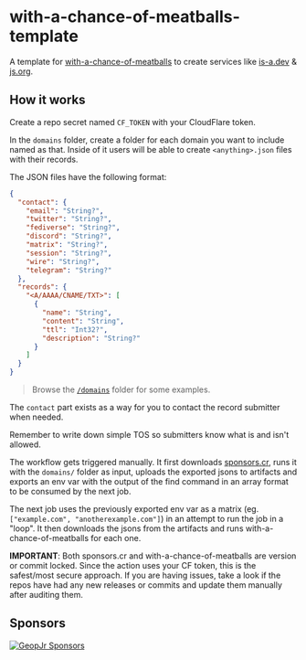 # with-a-chance-of-meatballs-template

A template for [with-a-chance-of-meatballs](https://github.com/GeopJr/with-a-chance-of-meatballs) to create services like [is-a.dev](https://www.is-a.dev/) & [js.org](https://js.org/).

## How it works

Create a repo secret named `CF_TOKEN` with your CloudFlare token.

In the `domains` folder, create a folder for each domain you want to include named as that. Inside of it users will be able to create `<anything>.json` files with their records.

The JSON files have the following format:

```json
{
  "contact": {
    "email": "String?",
    "twitter": "String?",
    "fediverse": "String?",
    "discord": "String?",
    "matrix": "String?",
    "session": "String?",
    "wire": "String?",
    "telegram": "String?"
  },
  "records": {
    "<A/AAAA/CNAME/TXT>": [
      {
        "name": "String",
        "content": "String",
        "ttl": "Int32?",
        "description": "String?"
      }
    ]
  }
}
```

> Browse the [`/domains`](/domains) folder for some examples.

The `contact` part exists as a way for you to contact the record submitter when needed.

Remember to write down simple TOS so submitters know what is and isn't allowed.

The workflow gets triggered manually. It first downloads [sponsors.cr](https://github.com/GeopJr/sponsors.cr), runs it with the `domains/` folder as input, uploads the exported jsons to artifacts and exports an env var with the output of the find command in an array format to be consumed by the next job.

The next job uses the previously exported env var as a matrix (eg. `["example.com", "anotherexample.com"]`) in an attempt to run the job in a "loop". It then downloads the jsons from the artifacts and runs with-a-chance-of-meatballs for each one.

**IMPORTANT**: Both sponsors.cr and with-a-chance-of-meatballs are version or commit locked. Since the action uses your CF token, this is the safest/most secure approach. If you are having issues, take a look if the repos have had any new releases or commits and update them manually after auditing them.

## Sponsors

<p align="center">

[![GeopJr Sponsors](https://cdn.jsdelivr.net/gh/GeopJr/GeopJr@main/sponsors.svg)](https://github.com/sponsors/GeopJr)

</p>
